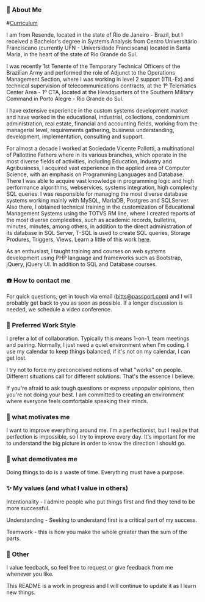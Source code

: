 ### 💎 About Me

#[Curriculum](https://github.com/bitts/bitts/blob/main/Aboutme.md)

I am from Resende, located in the state of Rio de Janeiro - Brazil, but I received a Bachelor's degree in Systems Analysis from Centro Universitário Franciscano (currently UFN - Universidade Franciscana) located in Santa Maria, in the heart of the state of Rio Grande do Sul.

I was recently 1st Tenente of the Temporary Technical Officers of the Brazilian Army and performed the role of Adjunct to the Operations Management Section, where I was working in level 2 support (ITIL-Ex) and technical supervision of telecommunications contracts, at the 1º Telematics Center Area - 1º CTA, located at the Headquarters of the Southern Military Command in Porto Alegre - Rio Grande do Sul.

I have extensive experience in the custom systems development market and have worked in the educational, industrial, collections, condominium administration, real estate, financial and accounting fields, working from the managerial level, requirements gathering, business understanding, development, implementation, consulting and support.

For almost a decade I worked at Sociedade Vicente Pallotti, a multinational of Pallottine Fathers where in its various branches, which operate in the most diverse fields of activities, including Education, Industry and Agribusiness, I acquired vast experience in the applied area of Computer Science, with an emphasis on Programming Languages and Database. There I was able to acquire vast knowledge in programming logic and high performance algorithms, webservices, systems integration, high complexity SQL queries. I was responsible for managing the most diverse database systems working mainly with MySQL, MariaDB, Postgres and SQLServer. Also there, I obtained technical training in the customization of Educational Management Systems using the TOTVS RM line, where I created reports of the most diverse complexities, such as academic records, bulletins, minutes, minutes, among others, in addition to the direct administration of its database in SQL Server, T-SQL is used to create SQL queries, Storage Produres, Triggers, Views. Learn a little of this work [here](https://github.com/bitts/Consultas-SQL).

As an enthusiast, I taught training and courses on web systems development using PHP language and frameworks such as Bootstrap, jQuery, jQuery UI. In addition to SQL and Database courses.

### ☎️ How to contact me
For quick questions, get in touch via email (bitts@passport.com) and I will probably get back to you as soon as possible. If a longer discussion is needed, we schedule a video conference.

### 🚶 Preferred Work Style
I prefer a lot of collaboration. Typically this means 1-on-1, team meetings and pairing. Normally, I just need a quiet environment when I'm coding. I use my calendar to keep things balanced, if it's not on my calendar, I can get lost.

I try not to force my preconceived notions of what "works" on people. Different situations call for different solutions. That's the essence I believe.

If you're afraid to ask tough questions or express unpopular opinions, then you're not doing your best. I am committed to creating an environment where everyone feels comfortable speaking their minds.

### 🦾 what motivates me
I want to improve everything around me. I'm a perfectionist, but I realize that perfection is impossible, so I try to improve every day. It's important for me to understand the big picture in order to know the direction I should go.

### 🐍 what demotivates me
Doing things to do is a waste of time. Everything must have a purpose.

### ✨ My values (and what I value in others)
Intentionality - I admire people who put things first and find they tend to be more successful.

Understanding - Seeking to understand first is a critical part of my success.

Teamwork - this is how you make the whole greater than the sum of the parts.

### 🧮 Other
I value feedback, so feel free to request or give feedback from me whenever you like.

This README is a work in progress and I will continue to update it as I learn new things.
